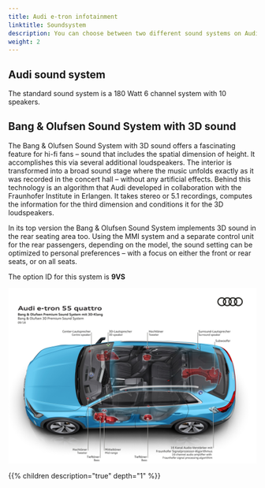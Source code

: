 ```yaml
---
title: Audi e-tron infotainment
linktitle: Soundsystem
description: You can choose between two different sound systems on Audi e-tron  
weight: 2
---
```


## Audi sound system

The standard sound system is a 180 Watt 6 channel system with 10 speakers. 

## Bang & Olufsen Sound System with 3D sound

The Bang & Olufsen Sound System with 3D sound offers a fascinating feature for hi-fi fans – sound that includes the spatial dimension of height. It accomplishes this via several additional loudspeakers. The interior is transformed into a broad sound stage where the music unfolds exactly as it was recorded in the concert hall – without any artificial effects. Behind this technology is an algorithm that Audi developed in collaboration with the Fraunhofer Institute in Erlangen. It takes stereo or 5.1 recordings, computes the information for the third dimension and conditions it for the 3D loudspeakers.

In its top version the Bang & Olufsen Sound System implements 3D sound in the rear seating area too. Using the MMI system and a separate control unit for the rear passengers, depending on the model, the sound setting can be optimized to personal preferences – with a focus on either the front or rear seats, or on all seats.

The option ID for this system is **9VS**

![Bang & Olufsen](soundsystem1.jpg "Bang & Olufsen sound system with 16 speakers")

{{% children description="true" depth="1" %}}
